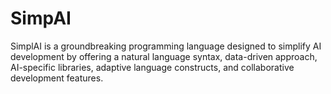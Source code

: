 # SimpAI
SimplAI is a groundbreaking programming language designed to simplify AI development by offering a natural language syntax, data-driven approach, AI-specific libraries, adaptive language constructs, and collaborative development features.
